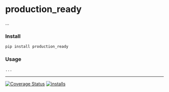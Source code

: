 production_ready
======
...

### Install
```pip install production_ready```


### Usage
```python
...
```

----
[![Coverage Status](https://coveralls.io/repos/github/dpep/production_ready_py/badge.svg?branch=main)](https://coveralls.io/github/dpep/production_ready_py?branch=main)
[![installs](https://img.shields.io/pypi/dm/production_ready?label=installs)](https://pypi.org/project/production_ready)
